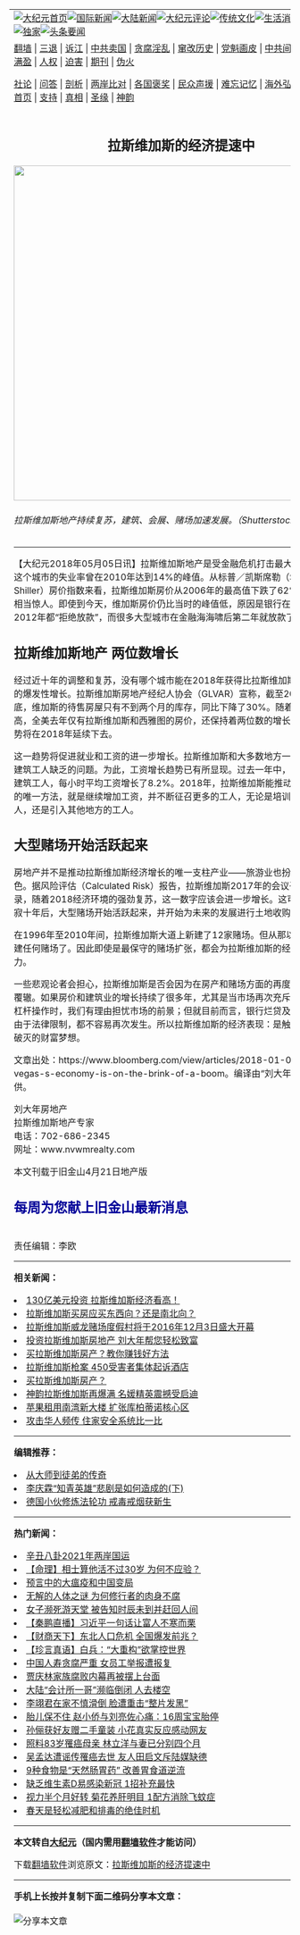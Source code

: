 <a name="1" id="1" target="_blank"></a><span id="1"></span>
<table align=center border="0"><tr><td colspan="2" VALIGN=TOP><a href="https://github.com/cnqjcl332/djy/blob/master/gb/nf1351518.md#1"><img src="https://raw.githubusercontent.com/cnqjcl332/www/master/t/djy/1.jpg" title="大纪元首页" alt="大纪元首页"></a><a href="https://github.com/cnqjcl332/djy/blob/master/gb/n24hr.md#1"><img src="https://raw.githubusercontent.com/cnqjcl332/www/master/t/djy/3.jpg" title="国际新闻" alt="国际新闻"></a><a href="https://github.com/cnqjcl332/djy/blob/master/gb/nsc413.md#1"><img src="https://raw.githubusercontent.com/cnqjcl332/www/master/t/djy/4.jpg" title="大陆新闻" alt="大陆新闻"></a><a href="https://github.com/cnqjcl332/djy/blob/master/gb/news392.md#1"><img src="https://raw.githubusercontent.com/cnqjcl332/www/master/t/djy/5.jpg" title="大纪元评论" alt="大纪元评论"></a><a href="https://github.com/cnqjcl332/djy/blob/master/gb/news2007.md#1"><img src="https://raw.githubusercontent.com/cnqjcl332/www/master/t/djy/6.jpg" title="传统文化" alt="传统文化"></a><a href="https://github.com/cnqjcl332/djy/blob/master/gb/news2008.md#1"><img src="https://raw.githubusercontent.com/cnqjcl332/www/master/t/djy/7.jpg" title="生活消费" alt="生活消费"></a><a href="https://github.com/cnqjcl332/djy/blob/master/gb/ncyule.md#1"><img src="https://raw.githubusercontent.com/cnqjcl332/www/master/t/djy/8.jpg" title="娱乐休闲" alt="娱乐休闲"></a><a href="https://github.com/cnqjcl332/djy/blob/master/gb/nsc1002.md#1"><img src="https://raw.githubusercontent.com/cnqjcl332/www/master/t/djy/9.jpg" title="健康" alt="健康"></a><a href="https://github.com/cnqjcl332/djy/blob/master/gb/nf6092.md#1"><img src="https://raw.githubusercontent.com/cnqjcl332/www/master/t/djy/10a.jpg" title="独家" alt="独家"></a><a href="https://github.com/cnqjcl332/djy/blob/master/gb/nf4514.md#1"><img src="https://raw.githubusercontent.com/cnqjcl332/www/master/t/djy/12a.jpg" title="头条要闻" alt="头条要闻"></a></td></tr>
<tr><td colspan="2" VALIGN=TOP><a target="_blank" href="https://github.com/cnqjcl332/www/blob/master/README.md?zsrh#1">翻墙</a> | <a target="_blank" href="https://github.com/cnqjcl332/djy/blob/master/gb/nf5657.md#1">三退</a> | <a target="_blank" href="https://github.com/cnqjcl332/djy/blob/master/gb/nf6124.md#1">诉江</a> | <a target="_blank" href="https://github.com/cnqjcl332/djy/blob/master/gb/nf1176117.md#1">中共卖国</a> | <a target="_blank" href="https://github.com/cnqjcl332/djy/blob/master/gb/nf5773.md#1">贪腐淫乱</a> | <a target="_blank" href="https://github.com/cnqjcl332/djy/blob/master/gb/nf1176115.md#1">窜改历史</a> | <a target="_blank" href="https://github.com/cnqjcl332/djy/blob/master/gb/nf1176107.md#1">党魁画皮</a> | <a target="_blank" href="https://github.com/cnqjcl332/djy/blob/master/gb/nf1320400.md#1">中共间谍</a> | <a target="_blank" href="https://github.com/cnqjcl332/djy/blob/master/gb/nf1176114.md#1">破坏传统</a> | <a target="_blank" href="https://github.com/cnqjcl332/ntdtv/blob/master/gb/prog447_1.md#1">恶贯满盈</a> | <a target="_blank" href="https://github.com/cnqjcl332/djy/blob/master/gb/ncid278.md#1">人权</a> | <a target="_blank" href="https://github.com/cnqjcl332/djy/blob/master/gb/nf1176111.md#1">迫害</a> | <a target="_blank" href="https://gitlab.com/szzdlab/mh-qikan/blob/master/README.md#1">期刊</a> | <a target="_blank" href="https://github.com/cnqjcl332/djy/blob/master/gb/nf5562.md#1">伪火</a></p><p><a target="_blank" href="https://github.com/cnqjcl332/djy/blob/master/gb/9p.md#1">社论</a> | <a target="_blank" href="https://github.com/cnqjcl332/djy/blob/master/gb/nf4378.md#1">问答</a> | <a target="_blank" href="https://github.com/cnqjcl332/djy/blob/master/gb/nf5792.md#1">剖析</a> | <a target="_blank" href="https://github.com/cnqjcl332/djy/blob/master/gb/nf5735.md#1">两岸比对</a> | <a target="_blank" href="https://github.com/cnqjcl332/djy/blob/master/gb/nf6119.md#1">各国褒奖</a> | <a target="_blank" href="https://github.com/cnqjcl332/djy/blob/master/gb/nf6120.md#1">民众声援</a> | <a target="_blank" href="https://github.com/cnqjcl332/djy/blob/master/gb/nf1188594.md#1">难忘记忆</a> | <a target="_blank" href="https://github.com/cnqjcl332/djy/blob/master/gb/nf3180.md#1">海外弘传</a> | <a target="_blank" href="https://github.com/cnqjcl332/djy/blob/master/gb/nf5410.md#1">万人上访</a> | <a target="_blank" href="https://github.com/cnqjcl332/www/blob/master/README.md?zsrh#1">平台首页</a> | <a target="_blank" href="https://github.com/cnqjcl332/djy/blob/master/gb/nf4386.md#1">支持</a> | <a target="_blank" href="https://github.com/cnqjcl332/djy/blob/master/gb/nf4389.md#1">真相</a> | <a target="_blank" href="https://github.com/cnqjcl332/djy/blob/master/gb/nf5790.md#1">圣缘</a> | <a target="_blank" href="https://github.com/cnqjcl332/djy/blob/master/gb/nf4786.md#1">神韵</a></td></tr>
<tr><td VALIGN=TOP width="626"><h2 align=center>拉斯维加斯的经济提速中</h2>
<img width="600" src="https://i.epochtimes.com/assets/uploads/2018/05/shutterstock_789598450-600x400.jpg" />
<h6>拉斯维加斯地产持续复苏，建筑、会展、赌场加速发展。（Shutterstock）
</h6>
<hr>
<p>【大纪元2018年05月05日讯】<ahref="https://github.com/cnqjcl332/djy/blob/master/gb/tag/%E6%8B%89%E6%96%AF%E7%BB%B4%E5%8A%A0%E6%96%AF%E5%9C%B0%E4%BA%A7.md#1">拉斯维加斯地产</a>是受金融危机打击最大的城市之一！这个城市的失业率曾在2010年达到14%的峰值。从标普／凯斯席勒（S&amp;P／Case-Shiller）房价指数来看，<ahref="https://github.com/cnqjcl332/djy/blob/master/gb/tag/%E6%8B%89%E6%96%AF%E7%BB%B4%E5%8A%A0%E6%96%AF%E6%88%BF%E4%BB%B7.md#1">拉斯维加斯房价</a>从2006年的最高值下跌了62%，这一数字相当惊人。即使到今天，维加斯房价仍比当时的峰值低，原因是银行在这个城市延至2012年都“拒绝放款”，而很多大型城市在金融海海啸后第二年就放款了。</p>
<h2><ahref="https://github.com/cnqjcl332/djy/blob/master/gb/tag/%E6%8B%89%E6%96%AF%E7%BB%B4%E5%8A%A0%E6%96%AF%E5%9C%B0%E4%BA%A7.md#1">拉斯维加斯地产</a> 两位数增长</h2>
<p>经过近十年的调整和复苏，没有哪个城市能在2018年获得比拉斯维加斯地产更强劲的爆发性增长。拉斯维加斯房地产经纪人协会（GLVAR）宣称，截至2017年11月底，维加斯的待售房屋只有不到两个月的库存，同比下降了30%。随着整体房价的提高，全美去年仅有拉斯维加斯和西雅图的房价，还保持着两位数的增长。显然这种趋势将在2018年延续下去。</p>
<p>这一趋势将促进就业和工资的进一步增长。拉斯维加斯和大多数地方一样，也面临着建筑工人缺乏的问题。为此，工资增长趋势已有所显现。过去一年中，拉斯维加斯的建筑工人，每小时平均工资增长了8.2%。2018年，拉斯维加斯能推动新屋建设速度的唯一方法，就是继续增加工资，并不断征召更多的工人，无论是培训本地的建筑工人，还是引入其他地方的工人。</p>
<h2>大型<ahref="https://github.com/cnqjcl332/djy/blob/master/gb/tag/%E8%B5%8C%E5%9C%BA.md#1">赌场</a>开始活跃起来</h2>
<p>房地产并不是推动拉斯维加斯经济增长的唯一支柱产业——旅游业也扮演着重要的角色。据风险评估（Calculated Risk）报告，拉斯维加斯2017年的会议召开率屡创纪录，随着2018经济环境的强劲复苏，这一数字应该会进一步增长。这可能就是在沉寂十年后，大型<ahref="https://github.com/cnqjcl332/djy/blob/master/gb/tag/%E8%B5%8C%E5%9C%BA.md#1">赌场</a>开始活跃起来，并开始为未来的发展进行土地收购的征兆。</p>
<p>在1996年至2010年间，拉斯维加斯大道上新建了12家赌场。但从那以后，就没有再建任何赌场了。因此即使是最保守的赌场扩张，都会为拉斯维加斯的经济扩张增添动力。</p>
<p>一些悲观论者会担心，拉斯维加斯是否会因为在房产和赌场方面的再度活跃，而重蹈覆辙。如果房价和建筑业的增长持续了很多年，尤其是当市场再次充斥着银行烂贷及杠杆操作时，我们有理由担忧市场的前景；但就目前而言，银行烂贷及过度杠杆操作由于法律限制，都不容易再次发生。所以拉斯维加斯的经济表现：是触手可及且不会破灭的财富梦想。</p>
<p>文章出处：<ahref="https://www.bloomberg.com/view/articles/2018-01-03/las-vegas-s-economy-is-on-the-brink-of-a-boom" target="_blank" rel="noopener noreferrer">https://www.bloomberg.com/view/articles/2018-01-03/las-vegas-s-economy-is-on-the-brink-of-a-boom</a>。编译由“刘大年房地产”提供。</p>
<p>刘大年房地产<br />
拉斯维加斯地产专家<br />
电话：702-686-2345<br />
网址：<ahref="http://www.nvwmrealty.com" target="_blank" rel="noopener noreferrer">www.nvwmrealty.com</a></p>
<p>本文刊载于旧金山4月21日地产版<br />
<font color="#000099"></p>
<h2><ahref="http://zipsurvey.com/Survey.aspx?suid=79300&#038;key=4EF2EA2A">每周为您献上旧金山最新消息</a></h2>
<p></font><br />
责任编辑：李欧</p>

<hr>


<strong>相关新闻：</strong>
<li><a href="https://github.com/cnqjcl332/djy/blob/master/gb/16/5/5/n7806450.md#1">130亿美元投资 拉斯维加斯经济看高！</a></li>
<li><a href="https://github.com/cnqjcl332/djy/blob/master/gb/16/5/5/n7806883.md#1">拉斯维加斯买房应买东西向？还是南北向？</a></li>
<li><a href="https://github.com/cnqjcl332/djy/blob/master/gb/16/9/10/n8287355.md#1">拉斯维加斯威龙赌场度假村将于2016年12月3日盛大开幕</a></li>
<li><a href="https://github.com/cnqjcl332/djy/blob/master/gb/17/9/7/n9609197.md#1">投资拉斯维加斯房地产 刘大年帮您轻松致富</a></li>
<li><a href="https://github.com/cnqjcl332/djy/blob/master/gb/17/10/16/n9738947.md#1">买拉斯维加斯房产？教你赚钱好方法</a></li>
<li><a href="https://github.com/cnqjcl332/djy/blob/master/gb/17/11/22/n9882010.md#1">拉斯维加斯枪案 450受害者集体起诉酒店</a></li>
<li><a href="https://github.com/cnqjcl332/djy/blob/master/gb/18/2/16/n10149439.md#1">买拉斯维加斯房产？</a></li>
<li><a href="https://github.com/cnqjcl332/djy/blob/master/gb/18/3/11/n10208584.md#1">神韵拉斯维加斯再爆满 名媛精英震撼受启迪</a></li>
<li><a href="https://github.com/cnqjcl332/djy/blob/master/gb/21/2/23/n12769190.md#1">苹果租用南湾新大楼 扩张库柏蒂诺核心区</a></li>
<li><a href="https://github.com/cnqjcl332/djy/blob/master/gb/21/2/17/n12758083.md#1">攻击华人频传 住家安全系统比一比</a></li>
<hr>


<strong>编辑推荐：</strong>
<li><a href="https://github.com/cnqjcl332/djy/blob/master/gb/7/4/5/n1669415.md?dfh#1" target="_blank">从大师到徒弟的传奇</a></li><li><a href="https://github.com/tsiac2612/djy/blob/master/gb/18/4/8/n10285705.md#1" target="_blank">李庆霖“知青英雄”悲剧是如何造成的(下)</a></li><li><a href="https://github.com/tsiac2612/djy/blob/master/gb/19/7/14/n11383793.md#1" target="_blank">德国小伙修炼法轮功 戒毒戒烟获新生</a></li>
<hr>

<strong>热门新闻：</strong>
<li><a href="https://github.com/tcgkzq3248/djy/blob/master/gb/21/2/22/n12767168.md#1">辛丑八卦2021年两岸国运</a></li>
<li><a href="https://github.com/tcgkzq3248/djy/blob/master/gb/20/12/30/n12653772.md#1">【命理】相士算他活不过30岁 为何不应验？</a></li>
<li><a href="https://github.com/tcgkzq3248/djy/blob/master/gb/21/2/21/n12765804.md#1">预言中的大瘟疫和中国变局</a></li>
<li><a href="https://github.com/tcgkzq3248/djy/blob/master/gb/21/1/24/n12709238.md#1">无解的人体之谜 为何修行者的肉身不腐</a></li>
<li><a href="https://github.com/tcgkzq3248/djy/blob/master/gb/21/2/21/n12765309.md#1">女子濒死游天堂 被告知时辰未到并赶回人间</a></li>
<li><a href="https://github.com/tcgkzq3248/djy/blob/master/gb/21/2/25/n12775599.md#1">【秦鹏直播】习近平一句话让富人不寒而栗</a></li>
<li><a href="https://github.com/tcgkzq3248/djy/blob/master/gb/21/2/25/n12775088.md#1">【财商天下】东北人口危机 全国爆发前兆？</a></li>
<li><a href="https://github.com/tcgkzq3248/djy/blob/master/gb/21/2/26/n12775805.md#1">【珍言真语】白兵：“大重构”欲掌控世界</a></li>
<li><a href="https://github.com/tcgkzq3248/djy/blob/master/gb/21/2/23/n12770771.md#1">中国人寿贪腐严重 女员工举报遭报复</a></li>
<li><a href="https://github.com/tcgkzq3248/djy/blob/master/gb/21/2/23/n12770213.md#1">贾庆林家族腐败内幕再被摆上台面</a></li>
<li><a href="https://github.com/tcgkzq3248/djy/blob/master/gb/21/2/24/n12772903.md#1">大陆“会计所一哥”濒临倒闭 人去楼空</a></li>
<li><a href="https://github.com/tcgkzq3248/djy/blob/master/gb/21/2/25/n12774018.md#1">李翊君在家不慎滑倒 脸遭重击“整片发黑”</a></li>
<li><a href="https://github.com/tcgkzq3248/djy/blob/master/gb/21/2/26/n12775969.md#1">胎儿保不住 赵小侨与刘亮佐心痛：16周宝宝胎停</a></li>
<li><a href="https://github.com/tcgkzq3248/djy/blob/master/gb/21/2/24/n12773132.md#1">孙俪获好友赠二手童装 小花真实反应感动网友</a></li>
<li><a href="https://github.com/tcgkzq3248/djy/blob/master/gb/21/2/25/n12775481.md#1">照料83岁罹癌母亲 林立洋与妻已分别四个月</a></li>
<li><a href="https://github.com/tcgkzq3248/djy/blob/master/gb/21/2/23/n12770447.md#1">吴孟达遭谣传罹癌去世 友人田启文斥陆媒缺德</a></li>
<li><a href="https://github.com/tcgkzq3248/djy/blob/master/gb/21/2/24/n12772677.md#1">9种食物是“天然肠胃药” 改善胃食道逆流</a></li>
<li><a href="https://github.com/tcgkzq3248/djy/blob/master/gb/21/2/23/n12768699.md#1">缺乏维生素D易感染新冠 1招补充最快</a></li>
<li><a href="https://github.com/tcgkzq3248/djy/blob/master/gb/21/2/25/n12775179.md#1">视力半个月好转 菊花养肝明目 1配方消除飞蚊症</a></li>
<li><a href="https://github.com/tcgkzq3248/djy/blob/master/gb/21/2/23/n12770063.md#1">春天是轻松减肥和排毒的绝佳时机</a></li>
<hr>

<strong>本文转自<a href="https://www.epochtimes.com">大纪元</a>（国内需用<a href="https://github.com/cnqjcl332/www/blob/master/README.md#8">翻墙软件</a>才能访问）</strong><p>下载<a href="https://github.com/cnqjcl332/www/blob/master/README.md#8">翻墙软件</a>浏览原文：<a href="https://www.epochtimes.com/gb/18/5/6/n10366134.htm">拉斯维加斯的经济提速中</a></p><hr>

<strong>手机上长按并复制下面二维码分享本文章：</strong><br><br><img src="https://chart.apis.google.com/chart?cht=qr&chs=240x240&choe=UTF-8&chld=M|2&chl=https://github.com/cnqjcl332/djy/blob/master/gb/18/5/6/n10366134.md%231" title="分享本文章"></td><td VALIGN=TOP><a href="https://github.com/cnqjcl332/djy/blob/master/gb/16/1/21/n4622075.md?dfh#1" target="_blank"><img src="https://raw.githubusercontent.com/cnqjcl332/djy/master/gb/300/wei-f1.jpg" title="中共的伪火骗局"  alt="中共的伪火骗局"></a><br><a href="https://github.com/cnqjcl332/www/blob/master/README.md?dfh#9" target="_blank"><img src="https://raw.githubusercontent.com/cnqjcl332/djy/master/gb/300/yong-h.jpg" title="永恒的见证"  alt="永恒的见证"></a><br><a href="https://github.com/cnqjcl332/djy/blob/master/gb/13/9/29/n3974789.md?dfh#1" target="_blank"><img src="https://raw.githubusercontent.com/cnqjcl332/djy/master/gb/300/shang-lnz.jpg" title="善良女子被中共投男牢"  alt="善良女子被中共投男牢"></a><br><a href="https://github.com/cnqjcl332/djy/blob/master/gb/16/3/16/n4663449.md?dfh#1" target="_blank"><img src="https://raw.githubusercontent.com/cnqjcl332/djy/master/gb/300/huo-z3.jpg" title="警卫目击活摘器官"  alt="警卫目击活摘器官"></a><br><a href="https://github.com/cnqjcl332/djy/blob/master/gb/16/8/7/n8177641.md?dfh#1" target="_blank"><img src="https://raw.githubusercontent.com/cnqjcl332/djy/master/gb/300/huo-z4.jpg" title="证人描述活摘恐怖"  alt="证人描述活摘恐怖"></a><br><a href="https://github.com/cnqjcl332/djy/blob/master/gb/10/4/19/n2881569.md?dfh#1" target="_blank"><img src="https://raw.githubusercontent.com/cnqjcl332/djy/master/gb/300/huo-z1.jpg" title="揭开活摘器官黑幕"  alt="揭开活摘器官黑幕"></a><br><a href="https://github.com/cnqjcl332/djy/blob/master/gb/10/11/7/n3077476.md?dfh#1" target="_blank"><img src="https://raw.githubusercontent.com/cnqjcl332/djy/master/gb/300/ma-ks.jpg" title="马克思的成魔之路"  alt="马克思的成魔之路"></a><br><a href="https://github.com/cnqjcl332/djy/blob/master/gb/14/6/9/n4173977.md?dfh#1" target="_blank"><img src="https://raw.githubusercontent.com/cnqjcl332/djy/master/gb/300/chang-zs.jpg" title="藏字石 蕴天机"  alt="藏字石 蕴天机"></a><br><a href="https://github.com/cnqjcl332/djy/blob/master/gb/18/5/10/n10381511.md?dfh#1" target="_blank"><img src="https://raw.githubusercontent.com/cnqjcl332/djy/master/gb/300/st1.jpg" title="关注3亿人三退"  alt="关注3亿人三退"></a><br><a href="https://github.com/cnqjcl332/djy/blob/master/gb/18/3/21/n10237682.md?dfh#1" target="_blank"><img src="https://raw.githubusercontent.com/cnqjcl332/djy/master/gb/300/jie-t.jpg" title="解体中共复兴中华"  alt="解体中共复兴中华"></a><br><a href="https://github.com/cnqjcl332/djy/blob/master/gb/9/2/9/n2422991.md?dfh#1" target="_blank"><img src="https://raw.githubusercontent.com/cnqjcl332/djy/master/gb/300/gao-zs.jpg" title="中共迫害良心律师"  alt="中共迫害良心律师"></a><br><a href="https://github.com/cnqjcl332/djy/blob/master/gb/18/12/9/n10900044.md?dfh#1" target="_blank"><img src="https://raw.githubusercontent.com/cnqjcl332/djy/master/gb/300/sj1.jpg" title="303万人举报江泽民"  alt="303万人举报江泽民"></a><br><a href="https://github.com/cnqjcl332/djy/blob/master/gb/18/8/28/n10672014.md?dfh#1" target="_blank"><img src="https://raw.githubusercontent.com/cnqjcl332/djy/master/gb/300/sj2.jpg" title="这些官员为何起诉江泽民"  alt="这些官员为何起诉江泽民"></a><br><a href="https://github.com/cnqjcl332/djy/blob/master/gb/8/12/18/n2367165.md?dfh#1" target="_blank"><img src="https://raw.githubusercontent.com/cnqjcl332/djy/master/gb/300/liangan.jpg" title="海峡两岸的强烈对比"  alt="海峡两岸的强烈对比"></a><br><a href="https://github.com/cnqjcl332/djy/blob/master/gb/15/12/10/n4593139.md?dfh#1" target="_blank"><img src="https://raw.githubusercontent.com/cnqjcl332/djy/master/gb/300/jia-ndzl.jpg" title="加拿大总理的贺信"  alt="加拿大总理的贺信"></a><br><a href="https://github.com/cnqjcl332/djy/blob/master/gb/11/6/17/n3289382.md?dfh#1" target="_blank"><img src="https://raw.githubusercontent.com/cnqjcl332/djy/master/gb/300/xiao-wd.jpg" title="探寻真相兼听则明"  alt="探寻真相兼听则明"></a><br><a href="https://github.com/cnqjcl332/djy/blob/master/gb/18/10/27/n10812623.md?dfh#1" target="_blank"><img src="https://raw.githubusercontent.com/cnqjcl332/djy/master/gb/300/yindu.jpg" title="印度媒体报道东方"  alt="印度媒体报道东方"></a><br><a href="https://github.com/cnqjcl332/djy/blob/master/gb/18/6/9/n10469652.md?dfh#1" target="_blank"><img src="https://raw.githubusercontent.com/cnqjcl332/djy/master/gb/300/xie-j.jpg" title="不一样的海外校园"  alt="不一样的海外校园"></a><br><a href="https://github.com/cnqjcl332/djy/blob/master/gb/7/4/5/n1669415.md?dfh#1" target="_blank"><img src="https://raw.githubusercontent.com/cnqjcl332/djy/master/gb/300/li-up.jpg" title="从大师到徒弟的传奇"  alt="从大师到徒弟的传奇"></a><br><a href="https://github.com/cnqjcl332/djy/blob/master/gb/17/5/26/n9191512.md?dfh#1" target="_blank"><img src="https://raw.githubusercontent.com/cnqjcl332/djy/master/gb/300/zfl2.jpg" title="亿万人与东方一本奇书"  alt="亿万人与东方一本奇书"></a><br><a href="https://github.com/cnqjcl332/djy/blob/master/gb/13/11/27/n4020290.md?dfh#1" target="_blank"><img src="https://raw.githubusercontent.com/cnqjcl332/djy/master/gb/300/zhen-h.jpg" title="大陆见不到的震撼场面"  alt="大陆见不到的震撼场面"></a><br><a href="https://github.com/cnqjcl332/djy/blob/master/gb/15/7/17/n4482910.md?dfh#1" target="_blank"><img src="https://raw.githubusercontent.com/cnqjcl332/djy/master/gb/300/dalu-sk.jpg" title="人心向善 大陆当初盛况"  alt="人心向善 大陆当初盛况"></a><br><a href="https://github.com/cnqjcl332/djy/blob/master/gb/19/1/5/n10955468.md?dfh#1" target="_blank"><img src="https://raw.githubusercontent.com/cnqjcl332/djy/master/gb/300/zfl1.jpg" title="追寻真理 这书讲什么"  alt="追寻真理 这书讲什么"></a><br><a href="https://github.com/cnqjcl332/www/blob/master/README.md?dfh#1" target="_blank"><img src="https://raw.githubusercontent.com/cnqjcl332/djy/master/gb/300/fq1.jpg" title="下载免费翻墙软件"  alt="下载免费翻墙软件"></a><br></td></tr></table>
